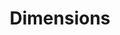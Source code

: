 ---
bigquery: https://console.cloud.google.com/bigquery?p=covid-19-dimensions-ai&page=table&d=data&t=publications
contributors: Digital Science, https://www.digital-science.com/
cost: Free for personal, non-commercial use.
description: Dimensions contains more than 100 million publications, ranging from
  articles published in scholarly journals, books and book chapters, to preprints
  and conference proceedings. All publications are contextualized with linked data
  sets, funding, publications, patents, clinical trials, and policy documents. You
  can also view associated categories, funders, institutions, and researcher profiles.
documentation: https://docs.dimensions.ai/bigquery/index.html
last_edit: 04/05/2022, 23:26:57
location: https://www.dimensions.ai/products/free/
maintained_by: Digital Science, https://www.digital-science.com/
schema_fields:
- type
- altmetrics
- aliases
- category_rcdc
- inventor_names
- eisbn
- citation_string
- acronyms
- supporting_grant_ids
- family_count
- date_imported_gbq
- citations_count
- date_modified
- funding_currency
- current_assignee_countries
- associated_grant_ids
- resulting_publication_doi
- funder_countries
- publication_year
- original_title
- expiration_year
- authors
- brief_title
- acronym
- conditions
- associated_publication_doi
- category_hra
- address
- registry
- publication_date
- created_date
- phase
- funding_usd
- linkout
- editors
- family_id
- name
- categories
- funding_amount
- subtitles
- doi
- pmcid
- associated_publication_id
- language
- links
- research_org_state_names
- assignee_orgs
- interventions
- open_access_categories
- funding_cny
- concepts
- date
- funder_org_cities
- funder_orgs
- ipcr
- repository_url
- status
- category_bra
- filing_status
- funding_chf
- repository_id
- category_for
- research_orgs
- resulting_publication_ids
- funder_org
- book_series_title
- original_abstract
- cpc
- mesh_terms
- pages
- year
- research_org_cities
- abstract
- funding_cad
- current_assignee
- investigators
- filing_year
- embargo_date
- legal_status
- original_assignee_countries
- labels
- priority_year
- funding_nzd
- repository_name
- cited_by_ids
- open_access_categories_v2
- filing_date
- research_org_state_codes
- end_date
- funder_org_countries
- mesh_headings
- kind
- reference_ids
- original_assignee_orgs
- gender
- granted_year
- funding_gbp
- date_online
- description
- journal
- family_members_ids
- established
- associated_publication_arxiv_id
- id
- patent_ids
- funding_details
- clinical_trial_ids
- publisher
- date_print
- foa_number
- jurisdiction
- category_icrp_cso
- volume
- source_id
- category_hrcs_rac
- end_year
- parent_id
- issue
- start_date
- relationships
- category_icrp_ct
- license
- funder_org_state_codes
- funding_aud
- proceedings_title
- date_inserted
- granted_date
- expiration_date
- associated_publication_pmid
- assignee_countries
- start_year
- book_title
- research_org_city_names
- publication_ids
- email_address
- category_sdg
- isbn
- grant_number
- acknowledgements
- conference
- original_assignee
- researcher_ids
- title
- wikipedia_url
- funding_jpy
- pmid
- funder_org_acronyms
- citations
- application_number
- arxiv_id
- types
- legal_events
- date_normal
- research_org_countries
- active_years
- category_hrcs_hc
- category_uoa
- priority_date
- current_assignee_orgs
- external_ids
- organisation_details
- funding_eur
- research_org_country_names
- metrics
- journal_lists
shortname: dimensions
tags:
- scholarly literature
- patents
- funding
- clinical trials
- academic profiles
terms_of_use: 'Use of both the Dimensions COVID-19 dataset and full Dimensions dataset
  are subject to the Dimensions Terms of use: https://www.dimensions.ai/policies-terms-legal '
title: Dimensions
uuid: dcff88bd-fe6b-4fdb-8159-809bf9d7bc1c
---